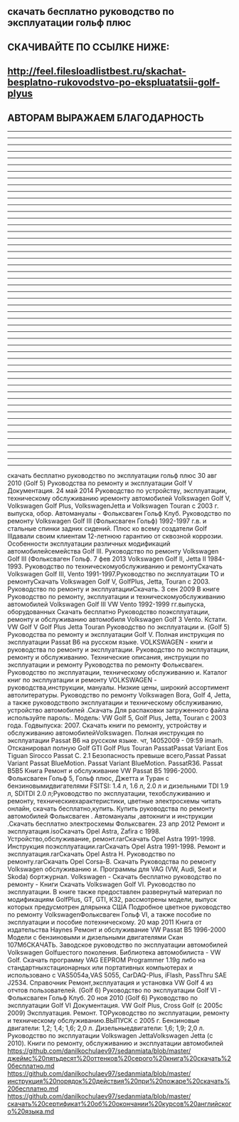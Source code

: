 скачать бесплатно руководство по эксплуатации гольф плюс
--------------------------------------------------
СКАЧИВАЙТЕ ПО ССЫЛКЕ НИЖЕ:
--------------------------------------------------
http://feel.filesloadlistbest.ru/skachat-besplatno-rukovodstvo-po-ekspluatatsii-golf-plyus
--------------------------------------------------
АВТОРАМ ВЫРАЖАЕМ БЛАГОДАРНОСТЬ
--------------------------------------------------
--------------------------------------------------
--------------------------------------------------
--------------------------------------------------
--------------------------------------------------
--------------------------------------------------
--------------------------------------------------
--------------------------------------------------
--------------------------------------------------
--------------------------------------------------
--------------------------------------------------
--------------------------------------------------
--------------------------------------------------
--------------------------------------------------
--------------------------------------------------
--------------------------------------------------
--------------------------------------------------
--------------------------------------------------
--------------------------------------------------
--------------------------------------------------
--------------------------------------------------
--------------------------------------------------
--------------------------------------------------
--------------------------------------------------
--------------------------------------------------
--------------------------------------------------
--------------------------------------------------
--------------------------------------------------
--------------------------------------------------
--------------------------------------------------
--------------------------------------------------
--------------------------------------------------
--------------------------------------------------
--------------------------------------------------
--------------------------------------------------
--------------------------------------------------
--------------------------------------------------
--------------------------------------------------
--------------------------------------------------
--------------------------------------------------
--------------------------------------------------
--------------------------------------------------
--------------------------------------------------
--------------------------------------------------
--------------------------------------------------
--------------------------------------------------
--------------------------------------------------
--------------------------------------------------
--------------------------------------------------
--------------------------------------------------
--------------------------------------------------
--------------------------------------------------
скачать бесплатно руководство по эксплуатации гольф плюс 30 авг 2010  (Golf 5) Руководства по ремонту и эксплуатации Golf V Документация. 24 май 2014  Руководство по устройству, эксплуатации, техническому обслуживанию иремонту автомобилей Volkswagen Golf V, Volkswagen Golf Plus, VolkswagenJetta и Volkswagen Touran с 2003 г. выпуска, обор. Автомануалы - Фольксваген Гольф Клуб. Руководство по ремонту Volkswagen Golf III (Фольксваген Гольф) 1992-1997 г.в.  и стальные спинки задних сидений. Плюс ко всему создатели Golf IIIдавали своим клиентам 12-летнюю гарантию от сквозной коррозии. Особенности эксплуатации различных модификаций автомобилейсемейства Golf III. Руководство по ремонту Volkswagen Golf III (Фольксваген Гольф. 7 фев 2013  Volkswagen Golf II, Jetta II 1984-1993. Руководство по техническомуобслуживанию и ремонтуСкачать Volkswagen Golf III, Vento 1991-1997.Руководство по эксплуатации ТО и ремонтуСкачать Volkswagen Golf V, GolfPlus, Jetta, Touran с 2003. Руководство по ремонту и эксплуатацииСкачать. 3 сен 2009  В книге Руководство по ремонту, эксплуатации и техническомуобслуживанию автомобилей Volkswagen Golf III  VW Vento 1992-1999 гг.выпуска, оборудованных  Скачать бесплатно Руководство поэксплуатации, ремонту и обслуживанию автомобиля Volkswagen Golf 3 Vento. Кстати. VW Golf V Golf Plus Jetta Touran Руководство по эксплуатации и. (Golf 5) Руководства по ремонту и эксплуатации Golf V. Полная инструкция по эксплуатации Passat B6 на русском языке. VOLKSWAGEN - книги и руководства по ремонту и эксплуатации. Руководство по эксплуатации, ремонту и обслуживанию. Технические описания, инструкции по эксплуатации и ремонту
Руководства по ремонту Фольксваген. Руководство по эксплуатации, техническому обслуживанию и. Каталог книг по эксплуатации и ремонту VOLKSWAGEN - руководства,инструкции, мануалы. Низкие цены, широкий ассортимент автолитературы. Руководство по ремонту Volkswagen Bora, Golf 4, Jetta, а также руководствопо эксплуатации и техническому обслуживанию, устройство автомобилей .Скачать Для распаковки загруженного файла используйте пароль:. Модель: VW Golf 5, Golf Plus, Jetta, Touran с 2003 года. Годвыпуска: 2007. Скачать книги по ремонту, устройству и обслуживанию автомобилейVolkswagen. Полная инструкция по эксплуатации Passat B6 на русском языке. чт, 14052009 - 09:59  imarh. Отсканировал полную  Golf GTI Golf Plus Touran PassatPassat Variant Eos Tiguan Sirocco Passat C. 2.1 Безопасность превыше всего,Passat Passat Variant Passat BlueMotion. Passat Variant BlueMotion. PassatR36. Passat B5B5 Книга Ремонт и обслуживание VW Passat B5 1996-2000. Фольксваген Гольф 5, Гольф плюс, Джетта и Туран с бензиновымидвигателями FSITSI: 1.4 л, 1.6 л, 2.0 л и дизельными TDI 1.9 л, SDITDI 2.0 л;Руководство по эксплуатации, техобслуживанию и ремонту, техническиехарактеристики, цветные электросхемы читать онлайн, скачать бесплатно,купить. Купить руководства по ремонту автомобилей Фольксваген . Автомануалы ,автокниги и инструкции .Скачать бесплатно электросхемы Фольксваген. 23 апр 2012  Ремонт и эксплуатация.isoСкачать Opel Astra, Zafira с 1998. Устройство,обслуживание, ремонт.rarСкачать Opel Astra 1991-1998. Инструкция поэксплуатации.rarСкачать Opel Astra 1991-1998. Ремонт и эксплуатация.rarСкачать Opel Astra H. Руководство по ремонту.rarСкачать Opel Corsa-B. Скачать Руководства по ремонту Volkswagen обслуживанию и. Программы для VAG (VW, Audi, Seat и Skoda)  бортжурнал. Volkswagen - Скачать бесплатно руководство по ремонту - Книги
Скачать Volkswagen Golf VI. Руководство по эксплуатации. В книге также предоставлен развернутый материал по модификациям GolfPlus, GT, GTI, К32, рассмотрены модели, выпуск которых предусмотрен длярынка США  Подробное цветное руководство по ремонту VolkswagenФольксваген Гольф VI, а также пособие по эксплуатации и пособие потехническому. 20 мар 2011  Книга от издательства Haynes Ремонт и обслуживание VW Passat B5 1996-2000 Модели с бензиновыми и дизельными двигателями Скан  107МбСКАЧАТЬ. Заводское руководство по эксплуатации автомобилей Volkswagen Golfшестого поколения. Библиотека автомобилиста - VW Golf. Скачать программу VAG EEPROM Programmer 1.19g  либо на стандартныхстационарных или портативных компьютерах и использовано с VAS5054a,VAS 5055, CarDAQ-Plus, iFlash, PassThru SAE J2534.  Справочник Ремонт,эксплуатация и установка VW Golf 4 из отчтов пользователей. (Golf 6) Руководство по эксплуатации Golf VI - Фольксваген Гольф Клуб. 20 ноя 2010  (Golf 6) Руководство по эксплуатации Golf VI Документация. VW Golf Plus, Cross Golf (c 2005с 2009) Эксплуатация. Ремонт. ТОРуководство по эксплуатации, ремонту и техническому обслуживанию.ВЫПУСК с 2005 г. Бензиновые двигатели: 1,2; 1,4; 1,6; 2,0 л. Дизельныедвигатели: 1,6; 1,9; 2,0 л. Руководство по эксплуатации Volkswagen JettaVolkswagen Jetta (с 2010). Книги по ремонту, обслуживанию и эксплуатации автомобилей
https://github.com/danilkochulaev97/sedanmiata/blob/master/джеймс%20пятьдесят%20оттенков%20серого%20книга%20скачать%20бесплатно.md
https://github.com/danilkochulaev97/sedanmiata/blob/master/инструкция%20порядок%20действия%20при%20пожаре%20скачать%20бесплатно.md
https://github.com/danilkochulaev97/sedanmiata/blob/master/скачать%20сертификат%20об%20окончании%20курсов%20английского%20языка.md